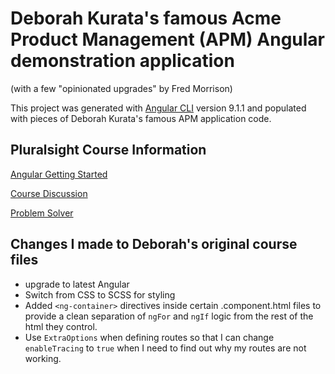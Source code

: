 # Deborah Kurata's famous Acme Product Management (APM) Angular demonstration application

(with a few "opinionated upgrades" by Fred Morrison)

This project was generated with [Angular CLI](https://github.com/angular/angular-cli) version 9.1.1 and populated with pieces of Deborah Kurata's famous APM application code.

## Pluralsight Course Information

[Angular Getting Started](https://app.pluralsight.com/player?course=angular-2-getting-started-update&author=deborah-kurata&name=angular-2-getting-started-update-m3&clip=7&mode=live)

[Course Discussion](https://app.pluralsight.com/library/courses/angular-2-getting-started-update/discussion)

[Problem Solver](https://blogs.msmvps.com/deborahk/angular-2-getting-started-problem-solver/)

## Changes I made to Deborah's original course files

- upgrade to latest Angular
- Switch from CSS to SCSS for styling
- Added `<ng-container>` directives inside certain .component.html files to provide a clean separation of `ngFor` and `ngIf` logic from the rest of the html they control.
- Use `ExtraOptions` when defining routes so that I can change `enableTracing` to `true` when I need to find out why my routes are not working.
